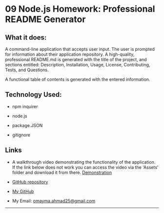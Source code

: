 # 09 Node.js Homework: Professional README Generator

## What it does:
A command-line application that accepts user input. The user is prompted for information about their application repository. A high-quality, professional README.md is generated with the title of the project, and sections entitled: Description, Installation, Usage, License, Contributing, Tests, and Questions. 

A functional table of contents is generated with the entered information. 


## Technology Used:
* npm inquirer

* node.js 

* package.JSON

* gitignore


## Links

* A walkthrough video demonstrating the functionality of the application. If the link below does not work you can access the video via the 'Assets' folder and download it from there.
[Demonstration](https://drive.google.com/file/d/1RSqazCsvCc74u2Au4DTwee9G3MN_Xn7u/view?usp=sharing)  

* [GitHub repository](https://github.com/omaymaahmad/week-9-ReadMe-Generator) 


* [My GitHub](https://github.com/omaymaahmad)  

* My Email: <omayma.ahmad25@gmail.com>

---

